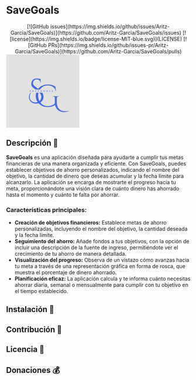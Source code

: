 # SaveGoals
<div align="center">
    [![GitHub issues](https://img.shields.io/github/issues/Aritz-Garcia/SaveGoals)](https://github.com/Aritz-Garcia/SaveGoals/issues)
    [![license](https://img.shields.io/badge/license-MIT-blue.svg)](LICENSE)
    [![GitHub PRs](https://img.shields.io/github/issues-pr/Aritz-Garcia/SaveGoals)](https://github.com/Aritz-Garcia/SaveGoals/pulls)
</div>

<img src="img/SaveGoals.png" alt="SaveGoals logo" style="width:200px" align="center">

## Descripción 📝
**SaveGoals** es una aplicación diseñada para ayudarte a cumplir tus metas financieras de una manera organizada y eficiente. Con SaveGoals, puedes establecer objetivos de ahorro personalizados, indicando el nombre del objetivo, la cantidad de dinero que deseas acumular y la fecha límite para alcanzarlo. La aplicación se encarga de mostrarte el progreso hacia tu meta, proporcionándote una visión clara de cuánto dinero has ahorrado hasta el momento y cuánto te falta por ahorrar.

### Características principales:
- **Creación de objetivos financieros:** Establece metas de ahorro personalizadas, incluyendo el nombre del objetivo, la cantidad deseada y la fecha límite.
- **Seguimiento del ahorro:** Añade fondos a tus objetivos, con la opción de incluir una descripción de la fuente de ingreso, permitiéndote ver el crecimiento de tu ahorro de manera detallada.
- **Visualización del progreso:** Observa de un vistazo cómo avanzas hacia tu meta a través de una representación gráfica en forma de rosca, que muestra el porcentaje de dinero ahorrado.
- **Planificación eficaz:** La aplicación calcula y te informa cuánto necesitas ahorrar diaria, semanal o mensualmente para cumplir con tu objetivo en el tiempo establecido.

## Instalación 🚀

## Contribución 🧩

## Licencia 📄

## Donaciones 💰
